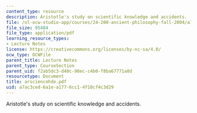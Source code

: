 ```yaml
---
content_type: resource
description: Aristotle's study on scientific knowledge and accidents.
file: /ol-ocw-studio-app/courses/24-200-ancient-philosophy-fall-2004/a7ac3ced6a1ea1776cc14f10cf4c3d29_arsciencehdo.pdf
file_size: 95484
file_type: application/pdf
learning_resource_types:
- Lecture Notes
license: https://creativecommons.org/licenses/by-nc-sa/4.0/
ocw_type: OCWFile
parent_title: Lecture Notes
parent_type: CourseSection
parent_uid: f2ab5dc3-d40c-98ec-c4b0-f8ba67771a8d
resourcetype: Document
title: arsciencehdo.pdf
uid: a7ac3ced-6a1e-a177-6cc1-4f10cf4c3d29
---
```

Aristotle's study on scientific knowledge and accidents.